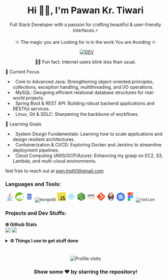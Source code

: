 <h1 align="center"> Hi 👋🏻, I'm Pawan Kr. Tiwari </br>
</h1>
<p align="center"> Full Stack Developer with a passion for crafting beautiful & user-friendly interfaces.⚡</p>
<p align="center">♾️ The magic you are Looking for is in the work You are Avoiding ♾️</p>
<p align="center">	
<a href="https://www.linkedin.com/in/pawan-kr-tiwari" target="_blank"><img alt="" src="https://img.shields.io/badge/LinkedIn-000?logo=linkedin&logoColor=0A66C2&style=for-the-badge" style="vertical-align:center" /></a>
<a href="https://medium.com/@pawankr.tiwari" target="_blank"><img alt="" src="https://img.shields.io/badge/Medium-000?style=for-the-badge&logo=medium&logoColor=white" style="vertical-align:center" /></a>
<a href="https://dev.to/pawan_kumartiwari_5ea1b5" target="_blank"><img alt="DEV" src="https://img.shields.io/badge/DEV-000?style=for-the-badge&logo=dev.to&logoColor=white" style="vertical-align:center" /></a>







<!-- <p align="center">Glad to see you here!  -->
<p align="center">🍄‍🟫 Fun fact: Internet users blink less than usual. 
	
<!--### 🚀 About Me 

My tech journey is a dynamic blend of learning, experimenting, and sharing knowledge with the community.
-->
🔭 Current Focus
- &nbsp; Core to Advanced Java: Strengthening object-oriented principles, collections, exception handling, multithreading, and I/O operations.
- &nbsp; MySQL: Designing efficient relational database structures for real-world projects.
- &nbsp; Spring Boot & REST API: Building robust backend applications and RESTful services.
- &nbsp; Linux, Git & SDLC: Sharpening the backbone of workflows.


🌱 Learning Goals

- &nbsp; System Design Fundamentals: Learning how to scale applications and design resilient architectures. 
- &nbsp; Containerization & CI/CD: Exploring Docker and Jenkins to streamline deployment pipelines.
- &nbsp; Cloud Computing (AWS/GCP/Azure): Enhancing my grasp on EC2, S3, Lambda, and multi-cloud environments.

feel free to reach out at pwn.trpth1@gmail.com
<!--
<details>
  <summary><b> My Favorite </b></summary>

  <br />

- 💻 &nbsp; I love exploring new technologies and building cool stuff.
- 📰 &nbsp; Reading, writing & watching Tech Stuff whenever possible.
- 🍕 &nbsp; Meetups & Tech Events & Hackathons.

</details>
-->

### Languages and Tools:

<code><img height="27" src="https://raw.githubusercontent.com/devicons/devicon/master/icons/java/java-original.svg" alt="java"></code>
<code><img height="27" src="https://raw.githubusercontent.com/devicons/devicon/master/icons/spring/spring-original.svg" alt="spring boot"></code>
<code><img height="27" src="https://raw.githubusercontent.com/github/explore/80688e429a7d4ef2fca1e82350fe8e3517d3494d/topics/sql/sql.png" alt="sql"></code>
<code><img height="27" src="https://encrypted-tbn0.gstatic.com/images?q=tbn%3AANd9GcSTTzPAw-55ssm1Im594xYZ9eRQu2JylrkYLg&usqp=CAU" alt="mongodb"></code>
<code><img height="27" src="https://raw.githubusercontent.com/github/explore/80688e429a7d4ef2fca1e82350fe8e3517d3494d/topics/javascript/javascript.png" alt="javascript"></code>
<code><img height="27" src="https://raw.githubusercontent.com/github/explore/80688e429a7d4ef2fca1e82350fe8e3517d3494d/topics/react/react.png" alt="react"></code>
<code><img height="27" src="https://raw.githubusercontent.com/github/explore/80688e429a7d4ef2fca1e82350fe8e3517d3494d/topics/nodejs/nodejs.png" alt="nodejs"></code>
<code><img height="27" src="https://raw.githubusercontent.com/github/explore/80688e429a7d4ef2fca1e82350fe8e3517d3494d/topics/aws/aws.png" alt="aws"></code>
<code><img height="27" src="https://raw.githubusercontent.com/devicons/devicon/master/icons/git/git-original.svg" alt="git"></code>
<code><img height="27" src="https://raw.githubusercontent.com/devicons/devicon/master/icons/jenkins/jenkins-original.svg" alt="jenkins"></code>
<code><img height="27" src="https://raw.githubusercontent.com/devicons/devicon/master/icons/kubernetes/kubernetes-plain.svg" alt="kubernetes"></code>
<code><img height="27" src="https://raw.githubusercontent.com/devicons/devicon/master/icons/figma/figma-original.svg" alt="figma"></code>
<code><img height="27" src="https://www.notion.so/front-static/favicon.ico" alt="notion"></code>




### Projects and Dev Stuffs:

  <b>🌐 Github Stats</b>
  <br />
  <img height="180em" src="https://github-readme-stats.vercel.app/api?username=thepawankrtiwari&show_icons=true&hide_border=true&&count_private=true&include_all_commits=true&theme=dark" />
  <img height="180em" src="https://github-readme-stats.vercel.app/api/top-langs/?username=thepawankrtiwari&exclude_repo=KNN-Image-Classification&show_icons=true&hide_border=true&layout=compact&langs_count=8&theme=dark"/>


<!--
<details>
  <summary><b>☄️ Github Streaks</b></summary>

  <br />
  <img height="180em" src="https://github-readme-streak-stats.vercel.app/?user=thepawankrtiwari&hide_border=true&theme=dark" alt="GitHub Streak" />
</details>
-->

<details>
  <br />
  <summary><b>⚙️ Things I use to get stuff done</b></summary>
  	<ul>
  	    <li><b>OS:</b> Windows 11, version 23H2</li>
	    <li><b>Laptop: </b> Lenovo Ideapad</li>
  	    <li><b>Browser: </b> Chrome & Edge</li>
	    <li><b>Terminal: </b> bash</li>
	    <li><b>Code Editor:</b>Eclipse & VSCode </li>
 	    <li><b>Other Tools:</b> Notion & Figma </li>
	    <li><b>To Stay Updated:</b> Medium, YouTube and Hacker News</li>
	</ul>
</details>

#

<div align="center">

 
<p align="center">
    <img src="https://komarev.com/ghpvc/?username=thepawankrtiwari&style=for-the-badge&color=blue&label=Profile+Visits" alt="Profile visits"/>
</p> 


### Show some ❤️ by starring the repository!

</div>
